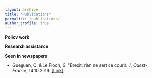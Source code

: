 ```yaml
---
layout: archive
title: "Publications"
permalink: /publications/
author_profile: true
---
```


**Policy work**

**Research assistance**

**Seen in newspapers**

* Gueguen, C. & Le Floch, G. "Brexit: rien ne sert de courir...", _Ouest-France_, 14.10.2019. [[Link]](https://www.ouest-france.fr/europe/grande-bretagne/brexit/point-de-vue-brexit-rien-ne-sert-de-courir-6563013)
